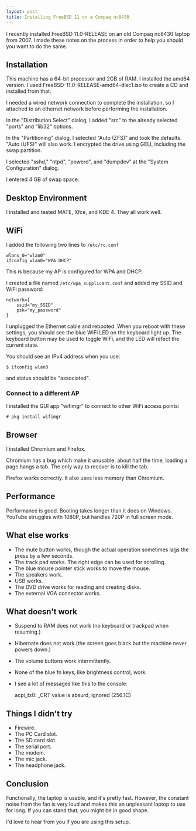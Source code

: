 ```yaml
---
layout: post
title: Installing FreeBSD 11 on a Compaq nc8430
---
```


I recently installed FreeBSD 11.0-RELEASE on an old Compaq nc8430 laptop from 2007.
I made these notes on the process in order to help you should you want to do the same.

## Installation

This machine has a 64-bit processor and 2GB of RAM.
I installed the amd64 version.
I used FreeBSD-11.0-RELEASE-amd64-disc1.iso to create a CD and installed from that.

I needed a wired network connection to complete the installation, so I attached to an ethernet network before performing the installation.

In the "Distribution Select" dialog, I added "src" to the already selected "ports" and "lib32" options.

In the "Partitioning" dialog, I selected "Auto (ZFS)" and took the defaults.
"Auto (UFS)" will also work.
I encrypted the drive using GELI, including the swap partition.

I selected "sshd," "ntpd", "powerd", and "dumpdev" at the "System Configuration" dialog.

I entered 4 GB of swap space.

## Desktop Environment

I installed and tested MATE, Xfce, and KDE 4.
They all work well.

## WiFi

I added the following two lines to `/etc/rc.conf`

    wlans_0="wlan0"
    ifconfig_wlan0="WPA DHCP"

This is because my AP is configured for WPA and DHCP.

I created a file named `/etc/wpa_supplicant.conf` and added my SSID and WiFi password:

    network={
        ssid="my_SSID"
        psk="my_password"
    }

I unplugged the Ethernet cable and rebooted.
When you reboot with these settings, you should see the blue WiFi LED on the keyboard light up.
The keyboard button may be used to toggle WiFi, and the LED will refect the current state.

You should see an IPv4 address when you use:

    $ ifconfig wlan0

and status should be "associated".

### Connect to a different AP

I installed the GUI app "wifimgr" to connect to other WiFi access points:

    # pkg install wifimgr

## Browser

I installed Chromium and Firefox.

Chromium has a bug which make it unusable: about half the time, loading a page hangs a tab.
The only way to recover is to kill the tab.

Firefox works correctly.
It also uses less memory than Chromium.

## Performance

Performance is good.
Booting takes longer than it does on Windows.
YouTube struggles with 1080P, but handles 720P in full screen mode.

## What else works

* The mute button works, though the actual operation sometimes lags the press by a few seconds.
* The track pad works.
The right edge can be used for scrolling.
* The blue mouse pointer stick works to move the mouse.
* The speakers work.
* USB works.
* The DVD drive works for reading and creating disks.
* The external VGA connector works.

## What doesn't work

* Suspend to RAM does not work (no keyboard or trackpad when resuming.)
* Hibernate does not work (the screen goes black but the machine never powers down.)
* The volume buttons work intermittently.
* None of the blue fn keys, like brightness control, work.
* I see a lot of messages like this to the console:

    acpi_tx0: _CRT value is absurd, ignored (256.1C)

## Things I didn't try

* Firewire.
* The PC Card slot.
* The SD card slot.
* The serial port.
* The modem.
* The mic jack.
* The headphone jack.

## Conclusion

Functionally, the laptop is usable, and it's pretty fast.
However, the constant noise from the fan is very loud and makes this an unpleasant laptop to use for long.
If you can stand that, you might be in good shape.

I'd love to hear from you if you are using this setup.
